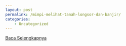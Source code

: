 ```yaml
---
layout: post
permalink: /mimpi-melihat-tanah-longsor-dan-banjir/
categories:
    - Uncategorized
---
```


[Baca Selengkapnya](/06)